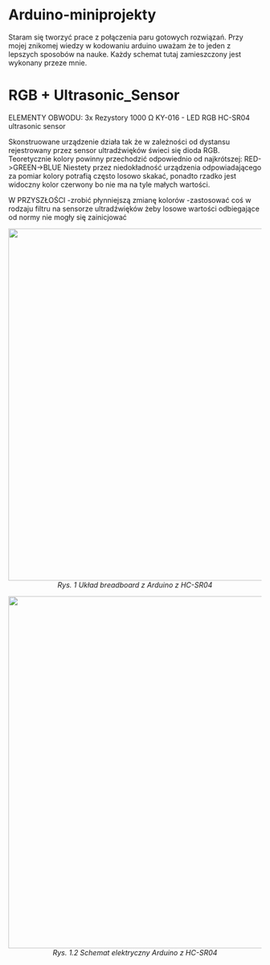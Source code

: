 # Arduino-miniprojekty

Staram się tworzyć prace z połączenia paru gotowych rozwiązań. Przy mojej znikomej wiedzy w kodowaniu arduino uważam że to jeden z lepszych sposobów na nauke. Każdy schemat tutaj zamieszczony jest wykonany przeze mnie.


# RGB + Ultrasonic_Sensor
ELEMENTY OBWODU:
3x Rezystory 1000 Ω
KY-016 - LED RGB
HC-SR04 ultrasonic sensor


Skonstruowane urządzenie działa tak że w zależności od dystansu rejestrowany przez sensor ultradźwięków świeci się dioda RGB. Teoretycznie kolory powinny przechodzić odpowiednio od najkrótszej: 
RED->GREEN->BLUE
Niestety przez niedokładność urządzenia odpowiadającego za pomiar kolory potrafią często losowo skakać, ponadto rzadko jest widoczny kolor czerwony bo nie ma na tyle małych wartości.


W PRZYSZŁOŚCI
-zrobić płynniejszą zmianę kolorów
-zastosować coś w rodzaju filtru na sensorze ultradźwięków żeby losowe wartości odbiegające od normy nie mogły się zainicjować

<p align="center">
  <img src="https://github.com/user-attachments/assets/53e30d61-1325-430a-ac37-ba3ae35e4673" width="700"/>
  <br />
  <em>Rys. 1 Układ breadboard z Arduino z HC-SR04</em>
</p>

<p align="center">
  <img src="https://github.com/user-attachments/assets/d84d4ad7-2b21-41c9-9ee2-499608975e9b" width="700"/>
  <br />
  <em>Rys. 1.2 Schemat elektryczny Arduino z HC-SR04</em>
</p>

